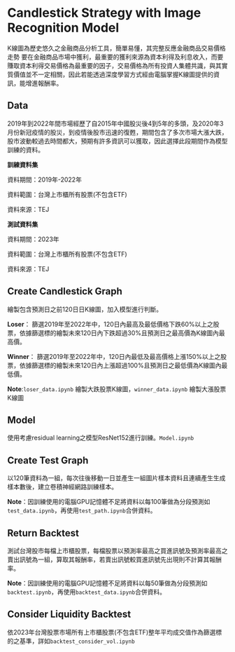 # Candlestick Strategy with Image Recognition Model
K線圖為歷史悠久之金融商品分析工具，簡單易懂，其完整反應金融商品交易價格走勢
要在金融商品市場中獲利，最重要的獲利來源為資本利得及利息收入，而要賺取資本利得交易價格為最重要的因子，交易價格為所有投資人集體共識，與其實質價值並不一定相關，因此若能透過深度學習方式經由電腦掌握K線圖提供的資訊，能增進報酬率。
## Data
2019年到2022年間市場經歷了自2015年中國股災後4到5年的多頭，及2020年3月份新冠疫情的股災，到疫情後股市迅速的復甦，期間包含了多次市場大漲大跌，股市波動較過去時間都大，預期有許多資訊可以獲取，因此選擇此段期間作為模型訓練的資料。

**訓練資料集**

資料期間：2019年-2022年

資料範圍：台灣上市櫃所有股票(不包含ETF)

資料來源：TEJ

**測試資料集**

資料期間：2023年

資料範圍：台灣上市櫃所有股票(不包含ETF)

資料來源：TEJ

## Create Candlestick Graph

繪製包含預測日之前120日日K線圖，加入模型進行判斷。

**Loser**： 篩選2019年至2022年中，120日內最高及最低價格下跌60%以上之股票，依據篩選標的繪製未來120日內下跌超過30%且預測日之最高價為K線圖內最高價。

**Winner**： 篩選2019年至2022年中，120日內最低及最高價格上漲150%以上之股票，依據篩選標的繪製未來120日內上漲超過100%且預測日之最低價為K線圖內最低價。

**Note**:`loser_data.ipynb` 繪製大跌股票K線圖，`winner_data.ipynb` 繪製大漲股票K線圖

## Model

使用考慮residual learning之模型ResNet152進行訓練。`Model.ipynb`

## Create Test Graph

以120筆資料為一組，每次往後移動一日並產生一組圖片樣本資料且連續產生生成樣本數後，建立卷積神經網路訓練樣本。

**Note**：因訓練使用的電腦GPU記憶體不足將資料以每100筆做為分段預測如`test_data.ipynb`，再使用`test_path.ipynb`合併資料。

## Return Backtest

測試台灣股市每檔上市櫃股票，每檔股票以預測率最高之買進訊號及預測率最高之賣出訊號為一組，算取其報酬率，若賣出訊號較買進訊號先出現則不計算其報酬率。

**Note**：因訓練使用的電腦GPU記憶體不足將資料以每50筆做為分段預測如`backtest.ipynb`，再使用`backtest_data.ipynb`合併資料。

## Consider Liquidity Backtest

依2023年台灣股票市場所有上市櫃股票(不包含ETF)整年平均成交值作為篩選標的之基準，詳如`backtest_consider_vol.ipynb`
